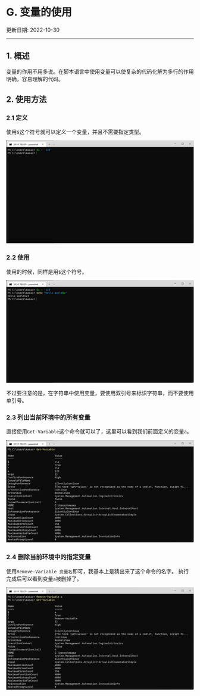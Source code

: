 # G. 变量的使用

更新日期: 2022-10-30

------------------------------------------

## 1. 概述

变量的作用不用多说。在脚本语言中使用变量可以使复杂的代码化解为多行的作用明确，容易理解的代码。

## 2. 使用方法

### 2.1 定义

使用`$`这个符号就可以定义一个变量，并且不需要指定类型。

![定义变量](S006.files/var_new.png)

### 2.2 使用

使用的时候，同样是用`$`这个符号。

![使用变量](S006.files/var_use.png)

不过要注意的是，在字符串中使用变量，要使用双引号来标识字符串，而不要使用单引号。

### 2.3 列出当前环境中的所有变量

直接使用`Get-Variable`这个命令就可以了，这里可以看到我们前面定义的变量`a`。

![使用变量](S006.files/var_list.png)

### 2.4 删除当前环境中的指定变量

使用`Remove-Variable 变量名`即可，我基本上是猜出来了这个命令的名字。
执行完成后可以看到变量`a`被删掉了。

![使用变量](S006.files/var_remove.png)